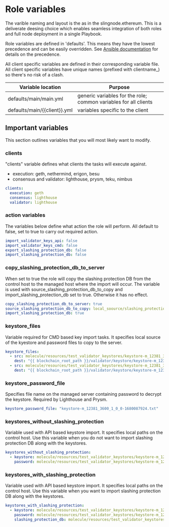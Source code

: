 # Role variables

The varible naming and layout is the as in the slingnode.ethereum. This is a deliverate deesing choice which enables seamless integration of both roles and full node deployment in a single Playbook.&#x20;

Role variables are defined in 'defaults'. This means they have the lowest precedence and can be easily overridden. See [Ansible documentation](https://docs.ansible.com/ansible/latest/playbook\_guide/playbooks\_variables.html#understanding-variable-precedence) for details on the precedence.

All client specific variables are defined in their corresponding variable file. All client specific variables have unique names (prefixed with clientname\_) so there's no risk of a clash.

| Variable location              | Purpose                                                          |
| ------------------------------ | ---------------------------------------------------------------- |
| defaults/main/main.yml         | generic variables for the role; common variables for all clients |
| defaults/main/\{{client\}}.yml | variables specific to the client                                 |

## Important variables

This section outlines variables that you will most likely want to modify.

### **clients**

"clients" variable defines what clients the tasks will execute against.

* execution: geth,  nethermind, erigon, besu
* consensus and validator: lighthouse, prysm, teku, nimbus

```yaml
clients:
  execution: geth
  consensus: lighthouse
  validator: lighthouse
```

### action variables

The variables below define what action the role will perform. All default to false, set to true to carry out required action.&#x20;

```yaml
import_validator_keys_api: false
import_validator_keys_cmd: false
export_slashing_protection_db: false
import_slashing_protection_db: false
```

### copy\_slashing\_protection\_db\_to\_server

When set to true the role will copy the slashing protection DB from the control host to the managed host where the import will occur. The variable is used with source\_slashing\_protection\_db\_to\_copy and import\_slashing\_protection\_db set to true. Otherwise it has no effect.&#x20;

```yaml
copy_slashing_protection_db_to_server: true
source_slashing_protection_db_to_copy: local_soource/slashing_protection.json
import_slashing_protection_db: true
```

### keystore\_files

Variable required for CMD based key import tasks. It specifies local source of the kyestore and password files to copy to the server. &#x20;

```yaml
keystore_files:
  - src: molecule/resources/test_validator_keystores/keystore-m_12381_3600_1_0_0-1680087924.json
    dest: "{{ blockchain_root_path }}/validator/keystore/keystore-m_12381_3600_1_0_0-1680087924.json"
  - src: molecule/resources/test_validator_keystores/keystore-m_12381_3600_1_0_0-1680087924.txt
    dest: "{{ blockchain_root_path }}/validator/keystore/keystore-m_12381_3600_1_0_0-1680087924.txt"
```

### keystore\_password\_file

Specifies file name on the managed server containing password to decrypt the keystore. Required by Lighthouse and Prysm.

```yaml
keystore_password_file: "keystore-m_12381_3600_1_0_0-1680087924.txt"
```

### keystores\_without\_slashing\_protection

Variable used with API based keystore import. It specifies local paths on the control host. Use this variable when you do not want to import slashing protection DB along with the keystores.&#x20;

```yaml
keystores_without_slashing_protection: 
  - keystore: molecule/resources/test_validator_keystores/keystore-m_12381_3600_1_0_0-1680087924.json
    password: molecule/resources/test_validator_keystores/keystore-m_12381_3600_1_0_0-1680087924.txt
```

### keystores\_with\_slashing\_protection

Variable used with API based keystore import. It specifies local paths on the control host. Use this variable when you  want to import slashing protection DB along with the keystores.

```yaml
keystores_with_slashing_protection:
  - keystore: molecule/resources/test_validator_keystores/keystore-m_12381_3600_0_0_0-1669980799.json
    password: molecule/resources/test_validator_keystores/keystore-m_12381_3600_0_0_0-1669980799.txt
    slashing_protection_db: molecule/resources/test_validator_keystores/slashing_protection_db.json
```
